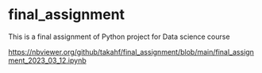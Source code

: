 # final_assignment
This is a final assignment of Python project for Data science course

https://nbviewer.org/github/takahf/final_assignment/blob/main/final_assignment_2023_03_12.ipynb
